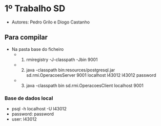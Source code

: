 # 1º Trabalho SD

- Autores: Pedro Grilo e Diogo Castanho

## Para compilar
- Na pasta base do ficheiro
  - 1. rmiregistry -J-classpath -Jbin 9001
  - 2. java -classpath bin:resources/postgresql.jar sd.rmi.OperacoesServer 9001 localhost l43012 l43012 password
  - 3. java -classpath bin sd.rmi.OperacoesClient localhost 9001
 
 ### Base de dados local
 - psql -h localhost -U l43012
 - password: password
 - user: l43012

